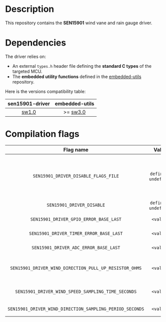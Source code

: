 # Description

This repository contains the **SEN15901** wind vane and rain gauge driver.

# Dependencies

The driver relies on:

* An external `types.h` header file defining the **standard C types** of the targeted MCU.
* The **embedded utility functions** defined in the [embedded-utils](https://github.com/Ludovic-Lesur/embedded-utils) repository.

Here is the versions compatibility table:

| **sen15901-driver** | **embedded-utils** |
|:---:|:---:|
| [sw1.0](https://github.com/Ludovic-Lesur/sen15901-driver/releases/tag/sw1.0) | >= [sw3.0](https://github.com/Ludovic-Lesur/embedded-utils/releases/tag/sw3.0) |

# Compilation flags

| **Flag name** | **Value** | **Description** |
|:---:|:---:|:---:|
| `SEN15901_DRIVER_DISABLE_FLAGS_FILE` | `defined` / `undefined` | Disable the `sen15901_driver_flags.h` header file inclusion when compilation flags are given in the project settings or by command line. |
| `SEN15901_DRIVER_DISABLE` | `defined` / `undefined` | Disable the SEN15901 driver. |
| `SEN15901_DRIVER_GPIO_ERROR_BASE_LAST` | `<value>` | Last error base of the low level GPIO driver. |
| `SEN15901_DRIVER_TIMER_ERROR_BASE_LAST` | `<value>` | Last error base of the low level timer driver. |
| `SEN15901_DRIVER_ADC_ERROR_BASE_LAST` | `<value>` | Last error base of the low level ADC driver. |
| `SEN15901_DRIVER_WIND_DIRECTION_PULL_UP_RESISTOR_OHMS` | `<value>` | Value of the pull-up resistor placed on the wind direction input (in Ohms). |
| `SEN15901_DRIVER_WIND_SPEED_SAMPLING_TIME_SECONDS` | `<value>` | Time interval in seconds where the wind speed is evaluated. |
| `SEN15901_DRIVER_WIND_DIRECTION_SAMPLING_PERIOD_SECONDS` | `<value>` | Wind direction reading period in seconds. |

